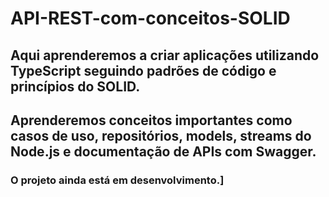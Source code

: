 # API-REST-com-conceitos-SOLID

## Aqui aprenderemos a criar aplicações utilizando TypeScript seguindo padrões de código e princípios do SOLID. 
## Aprenderemos conceitos importantes como casos de uso, repositórios, models, streams do Node.js e documentação de APIs com Swagger.

### O projeto ainda está em desenvolvimento.]
